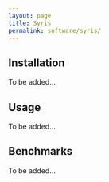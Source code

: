 ```yaml
---
layout: page
title: Syris
permalink: software/syris/
---
```


## Installation

To be added...

## Usage

To be added...

## Benchmarks

To be added...
